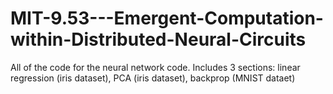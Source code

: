 # MIT-9.53---Emergent-Computation-within-Distributed-Neural-Circuits
All of the code for the neural network code. Includes 3 sections: linear regression (iris dataset), PCA (iris dataset), backprop (MNIST dataet)
